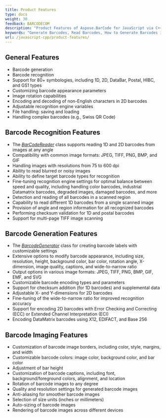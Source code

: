 ```yaml
---
title: Product Features
type: docs
weight: 30
feedback: BARCODECOM
description: "Product Features of Aspose.BarCode for JavaScript via C++: Barcode Generation, Recognition, Customization of Barcode Appearance-Related Parameters"
keywords: "Generate Barcodes, Read Barcodes, How to Generate Barcodes in JavaScript, Use Advanced Settings to Style and Customize Barcodes, Aspose.BarCode"
url: /javascript-cpp/product-features/
---
```


## **General Features**
- Barcode generation
- Barcode recognition
- Support for 80+ symbologies, including 1D, 2D, DataBar, Postal, HIBC, and GS1 types
- Customizing barcode appearance parameters
- Image rotation capabilities
- Encoding and decoding of non-English characters in 2D barcodes
- Adjustable recognition engine variables
- File handling: saving and loading
- Handling complex barcodes (e.g., Swiss QR Code)

## **Barcode Recognition Features**
- The [*BarCodeReader*](https://reference.aspose.com/barcode/javascript-cpp/aspose.barcode.barcoderecognition/barcodereader) class supports reading 1D and 2D barcodes from images at any angle
- Compatibility with common image formats: JPEG, TIFF, PNG, BMP, and GIF
- Handling images with resolutions from 75 to 600 dpi
- Ability to read blurred or noisy images
- Ability to define target barcode types for recognition
- Fine-tuning recognition engine settings for optimal balance between speed and quality, including handling color barcodes, industrial Datamatrix barcodes, degraded images, damaged barcodes, and more
- Detection and reading of all barcodes in a scanned region
- Capability to read different 1D barcodes from a single scanned image
- Provision of angle and region information for all recognized barcodes
- Performing checksum validation for 1D and postal barcodes
- Support for multi-page TIFF image scanning

## **Barcode Generation Features**
- The [*BarcodeGenerator*](https://reference.aspose.com/barcode/javascript-cpp/aspose.barcode.generation/barcodegenerator) class for creating barcode labels with customizable settings
- Extensive options to modify barcode appearance, including size, resolution, height, background color, bar color, rotation angle, X-dimension, image quality, captions, and wide-to-narrow ratio
- Output options in various image formats: JPEG, TIFF, PNG, BMP, GIF, EMF, and SVG
- Customizable barcode encoding types and parameters
- Support for checksum addition (for 1D barcodes) and supplemental data
- Adjustable X- and Y-dimensions for 2D barcodes
- Fine-tuning of the wide-to-narrow ratio for improved recognition accuracy
- Support for encoding 2D barcodes with Error Checking and Correcting (ECC) or Extended Channel Interpretation (ECI)
- Encoding DataMatrix barcodes using X12, EDIFACT, and Base 256

## **Barcode Imaging Features**
- Customization of barcode image borders, including color, style, margins, and width
- Customizable barcode colors: image color, background color, and bar color
- Adjustment of bar height
- Customization of barcode captions, including font, background/foreground colors, alignment, and location
- Rotation of barcode images to any degree
- Quality and resolution settings for generated barcode images
- Anti-aliasing for smoother barcode images
- Selection of size units (inches or millimeters)
- Auto-sizing of barcode images
- Rendering of barcode images across different devices
